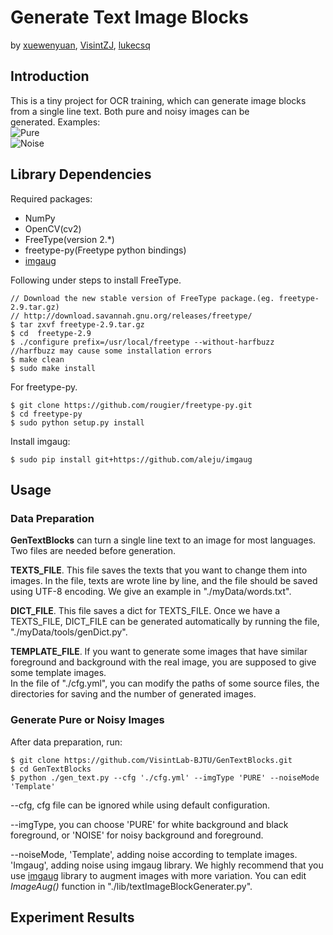 # Generate Text Image Blocks
by [xuewenyuan](https://github.com/xuewenyuan),
[VisintZJ](https://github.com/VisintZJ),
[lukecsq](https://github.com/lukecsq)
## Introduction
This is a tiny project for OCR training, which can generate image blocks from a single line text. Both pure and noisy images can be generated. Examples:  
![Pure](myData/examples/example_pure.jpg?raw=true "Pure")  
![Noise](myData/examples/example_noise.jpg?raw=true "Noise")  
## Library Dependencies
Required packages:
- NumPy
- OpenCV(cv2)
- FreeType(version 2.\*)
- freetype-py(Freetype python bindings)
- [imgaug](https://github.com/aleju/imgaug)

Following under steps to install FreeType.
```
// Download the new stable version of FreeType package.(eg. freetype-2.9.tar.gz)
// http://download.savannah.gnu.org/releases/freetype/
$ tar zxvf freetype-2.9.tar.gz
$ cd  freetype-2.9
$ ./configure prefix=/usr/local/freetype --without-harfbuzz
//harfbuzz may cause some installation errors
$ make clean
$ sudo make install
```
For freetype-py.
```
$ git clone https://github.com/rougier/freetype-py.git
$ cd freetype-py
$ sudo python setup.py install
```
Install imgaug:
```
$ sudo pip install git+https://github.com/aleju/imgaug
```

## Usage

### Data Preparation
**GenTextBlocks** can turn a single line text to an image for most languages. Two files are needed before generation.  

**TEXTS_FILE**. This file saves the texts that you want to change them into images. In the file, texts are wrote line by line, and the file should be saved using UTF-8 encoding. We give an example in "./myData/words.txt".  

**DICT_FILE**. This file saves a dict for TEXTS_FILE. Once we have a TEXTS_FILE, DICT_FILE can be generated automatically by running the file, "./myData/tools/genDict.py".  

**TEMPLATE_FILE**. If you want to generate some images that have similar foreground and background with the real image, you are supposed to give some template images.  
In the file of "./cfg.yml", you can modify the paths of some source files, the directories for saving and the number of generated images.
### Generate Pure or Noisy Images
After data preparation, run:
```
$ git clone https://github.com/VisintLab-BJTU/GenTextBlocks.git
$ cd GenTextBlocks
$ python ./gen_text.py --cfg './cfg.yml' --imgType 'PURE' --noiseMode 'Template'
```
--cfg, cfg file can be ignored while using default configuration.

--imgType, you can choose 'PURE' for white background and black foreground, or 'NOISE' for noisy background and foreground.

--noiseMode, 'Template', adding noise according to template images. 'Imgaug', adding noise using imgaug library. We highly recommend that you use [imgaug](https://github.com/aleju/imgaug) library to augment images with more variation. You can edit *ImageAug()* function in "./lib/textImageBlockGenerater.py".
## Experiment Results
